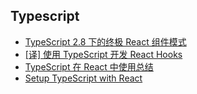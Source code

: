 ## Typescript

- [TypeScript 2.8 下的终极 React 组件模式](https://juejin.im/post/6844903612787720206)
- [[译] 使用 TypeScript 开发 React Hooks](https://juejin.im/post/6854573212374663176)
- [TypeScript 在 React 中使用总结](https://juejin.im/post/6844904112882974728)
- [Setup TypeScript with React](https://react-typescript-cheatsheet.netlify.app/docs/basic/setup)
